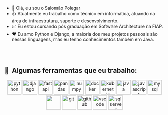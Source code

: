 - 👋 Olá, eu sou o Salomão Polegar
- :+1: Atualmente eu trabalho como técnico em informática, atuando na área de infraestrutura, suporte e desenvolvimento.
- :chart_with_upwards_trend: Eu estou cursando pós graduação em Software Architecture na FIAP.
- ❤️ Eu amo Python e Django, a maioria dos meu projetos pessoais são nessas linguagens, mas eu tenho conhecimentos também em Java.
<br />
<br />
<h2> 🚀 &nbsp;Algumas ferramentas que eu trabalho:</h2>
<p align="center">
<img src="https://cdn.jsdelivr.net/gh/devicons/devicon@latest/icons/python/python-original-wordmark.svg" alt="python" width="45" height="45"/>
<img src="https://cdn.jsdelivr.net/gh/devicons/devicon@latest/icons/django/django-plain-wordmark.svg"  alt="django" width="45" height="45"/>
<img src="https://cdn.jsdelivr.net/gh/devicons/devicon@latest/icons/fastapi/fastapi-original-wordmark.svg" alt="fastapi" width="45" height="45"/>
<img src="https://cdn.jsdelivr.net/gh/devicons/devicon/icons/pandas/pandas-original-wordmark.svg"  alt="pandas" width="45" height="45"/>
<img src="https://cdn.jsdelivr.net/gh/devicons/devicon/icons/numpy/numpy-original-wordmark.svg" alt="numpy" width="45" height="45"/>
<img src="https://cdn.jsdelivr.net/gh/devicons/devicon@latest/icons/docker/docker-plain-wordmark.svg" alt="docker" width="45" height="45"/>
<img src="https://cdn.jsdelivr.net/gh/devicons/devicon@latest/icons/kubernetes/kubernetes-original-wordmark.svg" alt="kubernetes" width="45" height="45"/>  
<img src="https://cdn.jsdelivr.net/gh/devicons/devicon@latest/icons/java/java-original-wordmark.svg" alt="java" width="45" height="45"/>
<img src="https://cdn.jsdelivr.net/gh/devicons/devicon/icons/javascript/javascript-original.svg" alt="javascript" width="45" height="45"/>
<img src="https://cdn.jsdelivr.net/gh/devicons/devicon@latest/icons/mysql/mysql-original-wordmark.svg" alt="mysql" width="45" height="45"/>
<img src="https://cdn.jsdelivr.net/gh/devicons/devicon@latest/icons/nodejs/nodejs-plain-wordmark.svg" width="45" height="45"/>
<img src="https://cdn.jsdelivr.net/gh/devicons/devicon/icons/git/git-original-wordmark.svg" alt="git" width="45" height="45"/>
<img src="https://cdn.jsdelivr.net/gh/devicons/devicon/icons/github/github-original.svg" alt="github" width="45" height="45"/>
<img src="https://cdn.jsdelivr.net/gh/devicons/devicon/icons/vscode/vscode-original.svg" alt="vscode" width="45" height="45"/>
<img src="https://cdn.jsdelivr.net/gh/devicons/devicon/icons/microsoftsqlserver/microsoftsqlserver-plain-wordmark.svg" alt="sqlserver" width="45" height="45"/>



            
          

</p>

<!---
salomao-polegar/salomao-polegar is a ✨ special ✨ repository because its `README.md` (this file) appears on your GitHub profile.
You can click the Preview link to take a look at your changes.
--->
